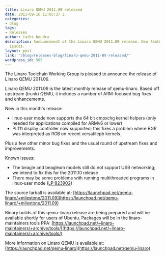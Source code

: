 ```yaml
---
title: Linaro QEMU 2011.09 released
date: 2011-09-16 11:05:37 Z
categories:
- blog
tags:
- Releases
author: fathi.boudra
description: Announcement of the Linaro QEMU 2011.09 release. New features and known
  issues.
layout: post
link: "/blog/releases-blog/linaro-qemu-2011-09-released/"
wordpress_id: 505
---
```


The Linaro Toolchain Working Group is pleased to announce the release of Linaro QEMU 2011.09.

Linaro QEMU 2011.09 is the latest monthly release of qemu-linaro. Based off upstream (trunk) QEMU, it includes a number of ARM-focused bug fixes and enhancements.

New in this month's release:
- linux-user mode now supports the 64 bit cmpxchg kernel helpers  (only needed for applications compiled for ARMv6 or lower)
- PL111 display controller now supported; this fixes a problem where BGR was interpreted as RGB on recent versatilepb kernels

Plus a few other minor bug fixes and the usual round of upstream fixes and improvements.

Known issues:
- The beagle and beaglexm models still do not support USB networking; we intend to fix this for the 2011.10 release
- There may be some problems with running multithreaded programs in linux-user mode ([LP:823902](http://bugs.launchpad.net/bugs/823902))

The source tarball is available at:
[https://launchpad.net/qemu-linaro/+milestone/2011.09](https://launchpad.net/qemu-linaro/+milestone/2011.09)

Binary builds of this qemu-linaro release are being prepared and will be available shortly for users of Ubuntu. Packages will be in the linaro-maintainers tools PPA:
[https://launchpad.net/~linaro-maintainers/+archive/tools/](https://launchpad.net/~linaro-maintainers/+archive/tools/)

More information on Linaro QEMU is available at:
[https://launchpad.net/qemu-linaro](https://launchpad.net/qemu-linaro)